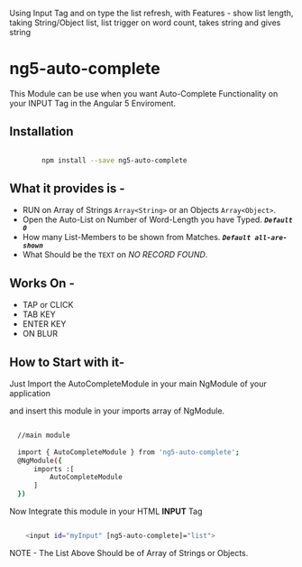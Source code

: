 Using Input Tag and on type the list refresh, with Features - show list length, taking String/Object list, list trigger on word count, takes string and gives string

# ng5-auto-complete

This Module can be use when you want Auto-Complete Functionality on your INPUT Tag in the 
Angular 5 Enviroment.

## Installation 
```sh

        npm install --save ng5-auto-complete

```


## What it provides is -

- RUN on Array of Strings `Array<String>` or an  Objects `Array<Object>`.
- Open the Auto-List on Number of Word-Length you have Typed. _**`Default 0`**_
- How many List-Members to be shown from Matches.  _**`Default all-are-shown`**_
- What Should be the `TEXT` on *NO RECORD FOUND*.

Works On -
--------

* TAP or CLICK
* TAB KEY
* ENTER KEY
* ON BLUR

## How to Start with it-

Just Import the AutoCompleteModule in your main NgModule of your application

and insert this module in your imports array of NgModule.

 ```sh

   //main module
   
   import { AutoCompleteModule } from 'ng5-auto-complete';
   @NgModule({
       imports :[
           AutoCompleteModule
       ]
   })

 ``` 

Now Integrate this module in your HTML **INPUT** Tag

```sh

    <input id="myInput" [ng5-auto-complete]="list">

```

NOTE - The List Above Should be of Array of Strings or Objects.

